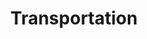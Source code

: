 ---
title: Transportation
slug: transportation
taxonomy:
	tag: industry_group
content:
    items:
        '@taxonomy.industry_group': transportation
    order:
        by: date
        dir: desc
---
